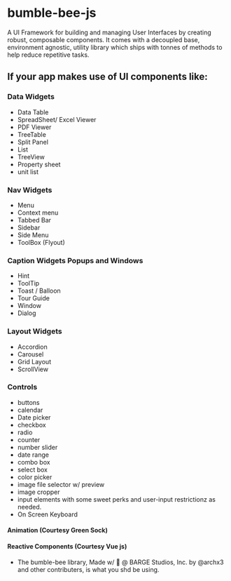 # bumble-bee-js
A UI Framework for building and managing User Interfaces by creating robust, composable components.
It comes with a decoupled base, environment agnostic, utility library which ships with tonnes of methods 
to help reduce repetitive tasks.

If your app makes use of UI components like:
------------------------------ 

### Data Widgets
 - Data Table
 - SpreadSheet/ Excel Viewer
 - PDF Viewer
 - TreeTable
 - Split Panel
 - List
 - TreeView
 - Property sheet
 - unit list
 
### Nav Widgets
 - Menu
 - Context menu
 - Tabbed Bar
 - Sidebar
 - Side Menu
 - ToolBox (Flyout)
 
### Caption Widgets Popups and Windows
 - Hint
 - ToolTip
 - Toast / Balloon
 - Tour Guide
 - Window
 - Dialog
 
### Layout Widgets
 -  Accordion
 -  Carousel
 -  Grid Layout
 -  ScrollView
  
### Controls
 -  buttons
 -  calendar
 -  Date picker
 -  checkbox
 -  radio
 -  counter
 -  number slider
 -  date range
 -  combo box
 -  select box
 -  color picker
 -  image file selector w/ preview
 -  image cropper
 -  input elements with some sweet perks and user-input restrictionz as needed.
 - On Screen Keyboard

#### Animation (Courtesy Green Sock)
#### Reactive Components (Courtesy Vue js) 
 
 * The bumble-bee library, Made w/ :yellow_heart: @ BARGE Studios, Inc. by @archx3 and other contributers, is what you shd be using.
 
 